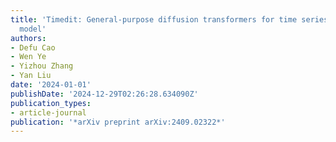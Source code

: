 ```yaml
---
title: 'Timedit: General-purpose diffusion transformers for time series foundation
  model'
authors:
- Defu Cao
- Wen Ye
- Yizhou Zhang
- Yan Liu
date: '2024-01-01'
publishDate: '2024-12-29T02:26:28.634090Z'
publication_types:
- article-journal
publication: '*arXiv preprint arXiv:2409.02322*'
---
```

